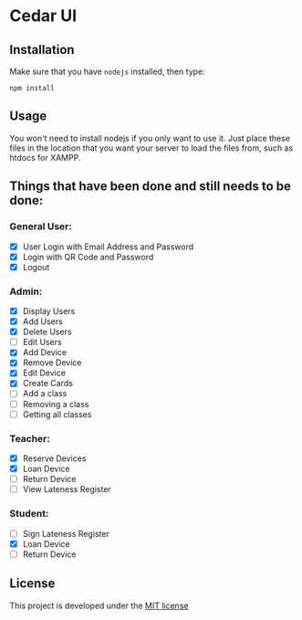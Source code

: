 # Cedar UI

## Installation
Make sure that you have `nodejs` installed, then type:

    npm install

## Usage
You won't need to install nodejs if you only want to use it. Just place these files in the location that you want your server to load the files from, such as htdocs for XAMPP.

## Things that have been done and still needs to be done:
### General User:
- [x] User Login with Email Address and Password
- [x] Login with QR Code and Password
- [x] Logout

### Admin:
- [x] Display Users
- [x] Add Users
- [x] Delete Users
- [ ] Edit Users
- [x] Add Device
- [x] Remove Device
- [x] Edit Device
- [x] Create Cards
- [ ] Add a class
- [ ] Removing a class
- [ ] Getting all classes

### Teacher:
- [x] Reserve Devices
- [x] Loan Device
- [ ] Return Device
- [ ] View Lateness Register

### Student:
- [ ] Sign Lateness Register
- [x] Loan Device
- [ ] Return Device

## License
This project is developed under the [MIT license](LICENSE)
